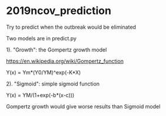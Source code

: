 # 2019ncov_prediction
Try to predict when the outbreak would be eliminated

Two models are in predict.py

1). "Growth": the Gompertz growth model

https://en.wikipedia.org/wiki/Gompertz_function

Y(x) = Ym*(Y0/YM)^exp(-K*X)


2). "Sigmoid": simple sigmoid function

Y(x) = YM/(1+exp(-b*(x-c)))


Gompertz growth would give worse results than Sigmoid model
